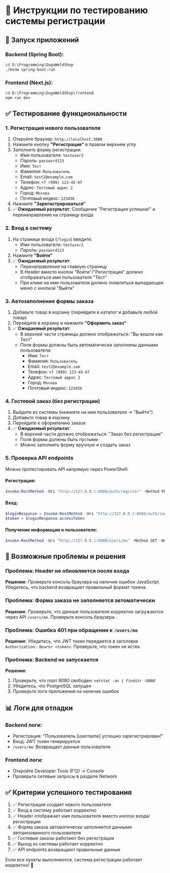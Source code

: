 # 🧪 Инструкции по тестированию системы регистрации

## 🚀 Запуск приложений

### Backend (Spring Boot):
```bash
cd D:\Programming\DugaWeldShop
./mvnw spring-boot:run
```

### Frontend (Next.js):
```bash
cd D:\Programming\DugaWeldShop\frontend
npm run dev
```

## ✅ Тестирование функциональности

### 1. **Регистрация нового пользователя**

1. Откройте браузер: `http://localhost:3000`
2. Нажмите кнопку **"Регистрация"** в правом верхнем углу
3. Заполните форму регистрации:
   - Имя пользователя: `testuser2`
   - Пароль: `password123`
   - Имя: `Тест`
   - Фамилия: `Пользователь`
   - Email: `test2@example.com`
   - Телефон: `+7 (999) 123-45-67`
   - Адрес: `Тестовый адрес 2`
   - Город: `Москва`
   - Почтовый индекс: `123456`
4. Нажмите **"Зарегистрироваться"**
5. ✅ **Ожидаемый результат**: Сообщение "Регистрация успешна!" и перенаправление на страницу входа

### 2. **Вход в систему**

1. На странице входа (`/login`) введите:
   - Имя пользователя: `testuser2`
   - Пароль: `password123`
2. Нажмите **"Войти"**
3. ✅ **Ожидаемый результат**: 
   - Перенаправление на главную страницу
   - В Header вместо кнопок "Войти"/"Регистрация" должно отображаться имя пользователя "Тест"
   - При клике на имя пользователя должно появляться выпадающее меню с кнопкой "Выйти"

### 3. **Автозаполнение формы заказа**

1. Добавьте товар в корзину (перейдите в каталог и добавьте любой товар)
2. Перейдите в корзину и нажмите **"Оформить заказ"**
3. ✅ **Ожидаемый результат**:
   - В верхней части страницы должно отображаться: "Вы вошли как Тест"
   - Поля формы должны быть автоматически заполнены данными пользователя:
     - Имя: `Тест`
     - Фамилия: `Пользователь`
     - Email: `test2@example.com`
     - Телефон: `+7 (999) 123-45-67`
     - Адрес: `Тестовый адрес 2`
     - Город: `Москва`
     - Почтовый индекс: `123456`

### 4. **Гостевой заказ (без регистрации)**

1. Выйдите из системы (нажмите на имя пользователя → "Выйти")
2. Добавьте товар в корзину
3. Перейдите к оформлению заказа
4. ✅ **Ожидаемый результат**:
   - В верхней части должно отображаться: "Заказ без регистрации"
   - Поля формы должны быть пустыми
   - Можно заполнить форму вручную и создать заказ

### 5. **Проверка API endpoints**

Можно протестировать API напрямую через PowerShell:

#### Регистрация:
```powershell
Invoke-RestMethod -Uri "http://127.0.0.1:8080/auth/register" -Method POST -ContentType "application/json" -Body '{"username":"testuser3","password":"password123","firstName":"Тест","lastName":"Пользователь","email":"test3@example.com"}'
```

#### Вход:
```powershell
$loginResponse = Invoke-RestMethod -Uri "http://127.0.0.1:8080/auth/login-user" -Method POST -ContentType "application/json" -Body '{"username":"testuser3","password":"password123"}'
$token = $loginResponse.accessToken
```

#### Получение информации о пользователе:
```powershell
Invoke-RestMethod -Uri "http://127.0.0.1:8080/users/me" -Method GET -Headers @{"Authorization"="Bearer $token"}
```

## 🔧 Возможные проблемы и решения

### Проблема: Header не обновляется после входа
**Решение**: Проверьте консоль браузера на наличие ошибок JavaScript. Убедитесь, что backend возвращает правильный формат токена.

### Проблема: Форма заказа не заполняется автоматически
**Решение**: Проверьте, что данные пользователя корректно загружаются через API `/users/me`. Проверьте консоль браузера.

### Проблема: Ошибка 401 при обращении к `/users/me`
**Решение**: Убедитесь, что JWT токен передается в заголовке `Authorization: Bearer <token>`. Проверьте, что токен не истек.

### Проблема: Backend не запускается
**Решение**: 
1. Проверьте, что порт 8080 свободен: `netstat -an | findstr :8080`
2. Убедитесь, что PostgreSQL запущен
3. Проверьте логи приложения на наличие ошибок

## 📊 Логи для отладки

### Backend логи:
- Регистрация: "Пользователь [username] успешно зарегистрирован!"
- Вход: JWT токен генерируется
- `/users/me`: Возвращает данные пользователя

### Frontend логи:
- Откройте Developer Tools (F12) → Console
- Проверьте сетевые запросы в разделе Network

## ✅ Критерии успешного тестирования

1. ✅ Регистрация создает нового пользователя
2. ✅ Вход в систему работает корректно
3. ✅ Header отображает имя пользователя вместо кнопок входа/регистрации
4. ✅ Форма заказа автоматически заполняется данными авторизованного пользователя
5. ✅ Гостевые заказы работают без регистрации
6. ✅ Выход из системы работает корректно
7. ✅ API endpoints возвращают правильные данные

Если все пункты выполняются, система регистрации работает корректно! 🎉
